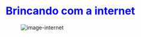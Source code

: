 <head>
  <meta charset="utf-8">
  <style type="text/css">
      h1 {
        color: blue;
    }
  
  </style>
</head>
<body>
<h1>Brincando com a internet</h1>
<figure id="imagem">
  <img alt="image-internet" src="https://encrypted-tbn0.gstatic.com/images?q=tbn:ANd9GcQBog4Z2tK5HzhFf4sSajN7wwhfWwRayCe6xQ&usqp=CAU">
</figure>
</body>
</html>
